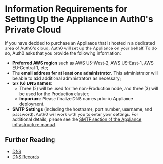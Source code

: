 # Information Requirements for Setting Up the Appliance in Auth0's Private Cloud

If you have decided to purchase an Appliance that is hosted in a dedicated area of Auth0's cloud, Auth0 will set up the Appliance on your behalf. To do so, Auth0 asks that you provide the following information:

* **Preferred AWS region** such as AWS US-West-2, AWS US-East-1, AWS EU-Central-1, etc;
* The **email address for at least one administrator**. This administrator will be able to add additional administrators as necessary;
* **Six (6) DNS names**:
    * Three (3) will be used for the non-Production node, and three (3) will be used for the Production cluster;
    * **Important**: Please finalize DNS names prior to Appliance deployment.
* **SMTP Settings** (including the hostname, port number, username, and password). Auth0 will work with you to enter your settings. For additional details, please see the [SMTP section of the Appliance infrastructure manual](/appliance/infrastructure/security#smtp).

## Further Reading

* [DNS](/appliance/infrastructure/dns)
* [DNS Records](/appliance/infrastructure/network#dns-records)
